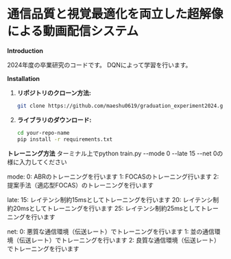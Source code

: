 # 通信品質と視覚最適化を両立した超解像による動画配信システム

**Introduction**

2024年度の卒業研究のコードです。
DQNによって学習を行います。


**Installation**

1. **リポジトリのクローン方法:**
   ```bash
   git clone https://github.com/maeshu0619/graduation_experiment2024.git
   ```
   
2. **ライブラリのダウンロード:**
    ```bash
    cd your-repo-name
    pip install -r requirements.txt
    ```
   
**トレーニング方法**
ターミナル上でpython train.py --mode 0 --late 15 --net 0の様に入力してください

mode:
    0: ABRのトレーニングを行います
    1: FOCASのトレーニング行います
    2: 提案手法（適応型FOCAS）のトレーニングを行います

late:
    15: レイテンシ制約15msとしてトレーニングを行います
    20: レイテンシ制約20msとしてトレーニングを行います
    25: レイテンシ制約25msとしてトレーニングを行います

net:
    0: 悪質な通信環境（伝送レート）でトレーニングを行います
    1: 並の通信環境（伝送レート）でトレーニングを行います
    2: 良質な通信環境（伝送レート）でトレーニングを行います
